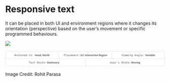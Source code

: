 # Responsive text

It can be placed in both UI and environment regions where it changes its orientation (perspective) based on the user’s movement or specific programmed behaviours.

![](../../.gitbook/assets/EarlyPossibleFawn-mobile.gif)

![](<../../.gitbook/assets/Group 40.png>)



Image Credit: Rohit Parasa
